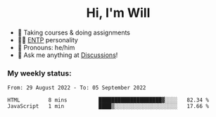 <h1 align="center">Hi, I'm Will</h1>


-   :seedling: Taking courses & doing assignments
-   :man_scientist: [ENTP](https://www.16personalities.com/entp-personality) personality
-   :man: Pronouns: he/him
-   :thought_balloon: Ask me anything at [Discussions](https://github.com/willjoje/willjoje/discussions/new)!

### My weekly status:
<!--START_SECTION:waka-->

```text
From: 29 August 2022 - To: 05 September 2022

HTML         8 mins          ████████████████████▓░░░░   82.34 %
JavaScript   1 min           ████▒░░░░░░░░░░░░░░░░░░░░   17.66 %
```

<!--END_SECTION:waka-->
